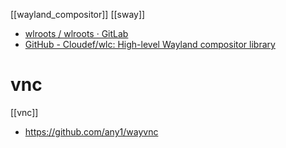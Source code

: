 [[wayland_compositor]]
[[sway]]

- [wlroots / wlroots · GitLab](https://gitlab.freedesktop.org/wlroots/wlroots/)
- [GitHub - Cloudef/wlc: High-level Wayland compositor library](https://github.com/Cloudef/wlc)

# vnc
[[vnc]]
- https://github.com/any1/wayvnc
